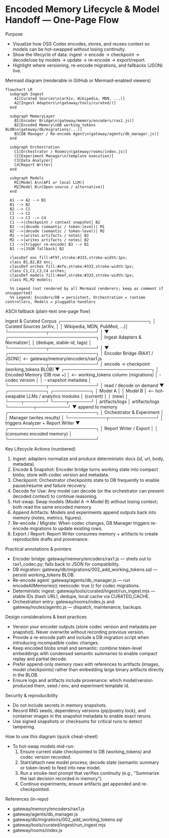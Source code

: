 # Encoded Memory Lifecycle & Model Handoff — One-Page Flow

Purpose

- Visualize how OSS Codex encodes, stores, and reuses context so models can be hot-swapped without losing continuity.
- Show the lifecycle of data: ingest → encode → checkpoint → decode/use by models → update → re-encode → export/report.
- Highlight where versioning, re-encode migrations, and fallbacks (JSON) live.

Mermaid diagram (renderable in GitHub or Mermaid-enabled viewers)

```mermaid
flowchart LR
  subgraph Ingest
    A1[Curated Sources\n(arXiv, Wikipedia, MDN, ...)]
    A2[Ingest Adapters\n(gateway/tools/curated/)]
  end

  subgraph MemoryLayer
    B1[Encoder Bridge\n(gateway/memory/encoders/rax1.js)]
    B2[Encoded Memory\nDB working_tokens BLOB\n(gateway/db/migrations/...)]
    B3[DB Manager / Re-encode Agent\n(gateway/agents/db_manager.js)]
  end

  subgraph Orchestration
    C1[Orchestrator / Rooms\n(gateway/rooms/index.js)]
    C2[Experiment Manager\n(template execution)]
    C3[Data Analyzer]
    C4[Report Writer]
  end

  subgraph Models
    M1[Model A\n(API or local LLM)]
    M2[Model B\n(Open-source / alternative)]
  end

  A1 --> A2 --> B1
  B1 --> B2
  B2 --> C1
  C1 --> C2
  C2 --> C3 --> C4
  C1 -->|checkpoint / context snapshot| B2
  B2 -->|decode (semantic / token-level)| M1
  B2 -->|decode (semantic / token-level)| M2
  M1 -->|writes artifacts / notes| B2
  M2 -->|writes artifacts / notes| B2
  C1 -->|trigger re-encode| B3 --> B1
  B1 -->|JSON fallback| B2

  classDef enc fill:#f9f,stroke:#333,stroke-width:1px;
  class B1,B2,B3 enc;
  classDef orches fill:#efe,stroke:#333,stroke-width:1px;
  class C1,C2,C3,C4 orches;
  classDef models fill:#eef,stroke:#333,stroke-width:1px;
  class M1,M2 models;

  %% Legend (not rendered by all Mermaid renderers; keep as comment if unsupported)
  %% Legend: Encoders/DB = persistent, Orchestration = runtime controllers, Models = pluggable handlers
```

ASCII fallback (plain-text one-page flow)

Ingest & Curated Corpus
┌────────────────────────────┐
│ Curated Sources (arXiv, │
│ Wikipedia, MDN, PubMed, ...)│
└────────────┬───────────────┘
│
▼
┌────────────────────────────┐
│ Ingest Adapters & Normalizer│
│ (dedupe, stable-id, tags) │
└────────────┬───────────────┘
│
▼
┌────────────────────────────┐
│ Encoder Bridge (RAX1 / JSON)│ <-- gateway/memory/encoders/rax1.js
└────────────┬───────────────┘
│ encode → checkpoint (working_tokens BLOB)
▼
┌────────────────────────────┐
│ Encoded Memory (DB row +) │ <-- working_tokens column (migrations)
│ - codec version │
│ - snapshot metadata │
└────────────┬───────────────┘
│ read / decode on demand
▼
┌────────────┐ ┌────────────┐
│ Model A │ │ Model B │ <-- hot-swapable LLMs / analytics modules
│ (current) │ │ (new) │
└────┬───────┘ └────┬───────┘
│ artifacts/logs │ artifacts/logs
└────────┬──────────┘
▼ append to memory
┌────────────────────────────┐
│ Orchestrator & Experiment │
│ Manager (writes results) │
└────────────┬───────────────┘
│ triggers Analyzer + Report Writer
▼
┌────────────────────────────┐
│ Report Writer / Export │
│ (consumes encoded memory) │
└────────────────────────────┘

Key Lifecycle Actions (numbered)

1. Ingest: adapters normalize and produce deterministic docs (id, url, body, metadata).
2. Encode & Snapshot: Encoder bridge turns working state into compact blobs; store with codec version and metadata.
3. Checkpoint: Orchestrator checkpoints state to DB frequently to enable pause/resume and failure recovery.
4. Decode for Use: Any model can decode (or the orchestrator can present decoded context) to continue reasoning.
5. Hot-swap: Swap models (Model A → Model B) without losing context; both read the same encoded memory.
6. Append Artifacts: Models and experiments append outputs back into memory (notes, metrics, figures).
7. Re-encode / Migrate: When codec changes, DB Manager triggers re-encode migrations to update existing rows.
8. Export / Report: Report Writer consumes memory + artifacts to create reproducible drafts and provenance.

Practical annotations & pointers

- Encoder bridge: gateway/memory/encoders/rax1.js — shells out to rax1_codec.py; falls back to JSON for compatibility.
- DB migration: gateway/db/migrations/002_add_working_tokens.sql — persist working_tokens BLOB.
- Re-encode agent: gateway/agents/db_manager.js — run encodeAllMemories({ reencode: true }) for codec migrations.
- Deterministic ingest: gateway/tools/curated/ingest/run_ingest.mjs — stable IDs (hash URL), dedupe, local cache via CURATED_CACHE.
- Orchestration entry: gateway/rooms/index.js and gateway/routes/agentic.js — dispatch, maintenance, backups.

Design considerations & best practices

- Version your encoder outputs (store codec version and metadata per snapshot). Never overwrite without recording previous version.
- Provide a re-encode path and include a DB migration script when introducing incompatible codec changes.
- Keep encoded blobs small and semantic: combine token-level embeddings with condensed semantic summaries to enable compact replay and partial decode.
- Prefer append-only memory rows with references to artifacts (images, model checkpoints) rather than embedding large binary artifacts directly in the BLOB.
- Ensure logs and artifacts include provenance: which model/version produced them, seed / env, and experiment template id.

Security & reproducibility

- Do not include secrets in memory snapshots.
- Record RNG seeds, dependency versions (pip/poetry lock), and container images in the snapshot metadata to enable exact reruns.
- Use signed snapshots or checksums for critical runs to detect tampering.

How to use this diagram (quick cheat-sheet)

- To hot-swap models mid-run:
  1. Ensure current state checkpointed to DB (working_tokens) and codec version recorded.
  2. Start/attach new model process; decode state (semantic summary or token-level) to feed into new model.
  3. Run a smoke-test prompt that verifies continuity (e.g., "Summarize the last decision recorded in memory").
  4. Continue experiments; ensure artifacts get appended and re-checkpointed.

References (in-repo)

- gateway/memory/encoders/rax1.js
- gateway/agents/db_manager.js
- gateway/db/migrations/002_add_working_tokens.sql
- gateway/tools/curated/ingest/run_ingest.mjs
- gateway/rooms/index.js

```

```
